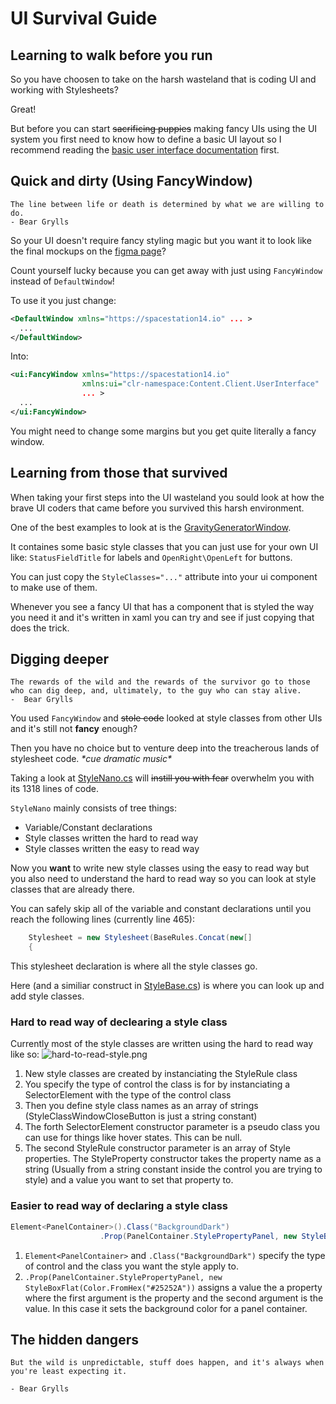 # UI Survival Guide

## Learning to walk before you run
So you have choosen to take on the harsh wasteland that is coding UI and working with Stylesheets?

Great!

But before you can start ~~sacrificing puppies~~ making fancy UIs using the UI system you first need to know how to define a basic UI layout so I recommend reading the [basic user interface documentation](../robust-toolbox/user-interface.md) first.

## Quick and dirty (Using FancyWindow)

```admonish quote
The line between life or death is determined by what we are willing to do. 
- Bear Grylls
```

So your UI doesn't require fancy styling magic but you want it to look like the final mockups on the [figma page](https://www.figma.com/file/KE5eKymegsLrsQdjZGbTIs/UI?node-id=0%3A188)?

Count yourself lucky because you can get away with just using `FancyWindow` instead of `DefaultWindow`!

To use it you just change:
```xml
<DefaultWindow xmlns="https://spacestation14.io" ... >
  ...
</DefaultWindow>
```
Into:
```xml
<ui:FancyWindow xmlns="https://spacestation14.io" 
                xmlns:ui="clr-namespace:Content.Client.UserInterface"
                ... >
  ...
</ui:FancyWindow>
```
You might need to change some margins but you get quite literally a fancy window.

## Learning from those that survived

When taking your first steps into the UI wasteland you sould look at how the brave UI coders that came before you survived this harsh environment.

One of the best examples to look at is the [GravityGeneratorWindow](https://github.com/Goob-Station/Goob-Station/blob/master/Content.Client/Gravity/UI/GravityGeneratorWindow.xaml).

It containes some basic style classes that you can just use for your own UI like: `StatusFieldTitle` for labels and `OpenRight\OpenLeft` for buttons.

You can just copy the `StyleClasses="..."` attribute into your ui component to make use of them.

Whenever you see a fancy UI that has a component that is styled the way you need it and it's written in xaml you can try and see if just copying that does the trick.

## Digging deeper

```admonish quote
The rewards of the wild and the rewards of the survivor go to those who can dig deep, and, ultimately, to the guy who can stay alive.
-  Bear Grylls
```

You used `FancyWindow` and ~~stole code~~ looked at style classes from other UIs and it's still not **fancy** enough?

Then you have no choice but to venture deep into the treacherous lands of stylesheet code. *\*cue dramatic music\**

Taking a look at [StyleNano.cs](https://github.com/Goob-Station/Goob-Station/tree/master/Content.Client/Stylesheets/StyleNano.cs) will ~~instill you with fear~~ overwhelm you with its 1318 lines of code.

`StyleNano` mainly consists of tree things:
- Variable/Constant declarations
- Style classes written the hard to read way
- Style classes written the easy to read way

Now you **want** to write new style classes using the easy to read way but you also need to understand the hard to read way so you can look at style classes that are already there.

You can safely skip all of the variable and constant declarations until you reach the following lines (currently line 465):
```cs
    Stylesheet = new Stylesheet(BaseRules.Concat(new[]
    {
```
This stylesheet declaration is where all the style classes go.

Here (and a similiar construct in [StyleBase.cs](https://github.com/Goob-Station/Goob-Station/tree/master/Content.Client/Stylesheets/StyleBase.cs)) is where you can look up and add style classes.

### Hard to read way of declearing a style class

Currently most of the style classes are written using the hard to read way like so:
![hard-to-read-style.png](../assets/images/ss14-by-example/hard-to-read-style.png)

1. New style classes are created by instanciating the StyleRule class
2. You specify the type of control the class is for by instanciating a SelectorElement with the type of the control class
3. Then you define style class names as an array of strings (StyleClassWindowCloseButton is just a string constant)
4. The forth SelectorElement constructor parameter is a pseudo class you can use for things like hover states. This can be null.
5. The second StyleRule constructor parameter is an array of Style properties. The StyleProperty constructor takes the property name as a string (Usually from a string constant inside the control you are trying to style) and a value you want to set that property to.

### Easier to read way of declaring a style class

```csharp
Element<PanelContainer>().Class("BackgroundDark")
                    .Prop(PanelContainer.StylePropertyPanel, new StyleBoxFlat(Color.FromHex("#25252A"))),
```
1. `Element<PanelContainer>` and `.Class("BackgroundDark")` specify the type of control and the class you want the style apply to.
2. `.Prop(PanelContainer.StylePropertyPanel, new StyleBoxFlat(Color.FromHex("#25252A"))` assigns a value the a property where the first argument is the property and the second argument is the value. In this case it sets the background color for a panel container.

## The hidden dangers

```admonish quote
But the wild is unpredictable, stuff does happen, and it's always when you're least expecting it.

- Bear Grylls
```
